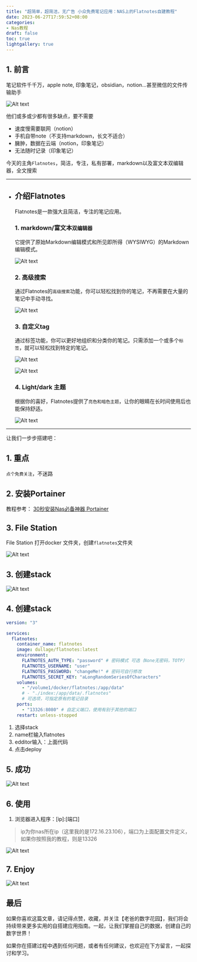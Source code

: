 ```yaml
---
title: "超简单，超简洁，无广告 小众免费笔记应用：NAS上的Flatnotes自建教程"
date: 2023-06-27T17:59:52+08:00
categories:
- Nas教程
draft: false
toc: true
lightgallery: true
---
```


## 1. 前言

笔记软件千千万，apple note, 印象笔记，obsidian，notion...甚至微信的文件传输助手

![Alt text](https://img-nasdaddy.liuxingoo.cn/img/202306060920807.png "Pic")

他们或多或少都有很多缺点，要不需要

- 速度慢需要联网（notion）
- 手机自带note（不支持markdown，长文不适合）
- 臃肿，数据在云端（notion，印象笔记）
- 无法随时记录（印象笔记）

今天的主角`Flatnotes`，简洁，专注，私有部署，markdown以及富文本双编辑器，全文搜索

---

- ## 介绍Flatnotes

  Flatnotes是一款强大且简洁，专注的笔记应用。

  ### 1. markdown/富文本`双编辑器`

  它提供了原始Markdown编辑模式和所见即所得（WYSIWYG）的Markdown编辑模式。

  ![Alt text](https://img-nasdaddy.liuxingoo.cn/img/202306060923631.png "Pic")


  ### 2. 高级搜索

  通过Flatnotes的`高级搜索`功能，你可以轻松找到你的笔记，不再需要在大量的笔记中手动寻找。

  ![Alt text](https://img-nasdaddy.liuxingoo.cn/img/202306060924617.png "Pic")

  ### 3. 自定义tag

  通过标签功能，你可以更好地组织和分类你的笔记。只需添加一个或多个`标签`，就可以轻松找到特定的笔记。

  ![Alt text](https://img-nasdaddy.liuxingoo.cn/img/202306060929248.png "Pic")

  ![Alt text](https://img-nasdaddy.liuxingoo.cn/img/202306060929310.png "Pic")

  ### 4. Light/dark 主题

  根据你的喜好，Flatnotes提供了`亮色和暗色主题`，让你的眼睛在长时间使用后也能保持舒适。

  ![Alt text](https://img-nasdaddy.liuxingoo.cn/img/202306060930206.png "Pic")

---

让我们一步步搭建吧：

## 1. 重点

`点个免费关注`，不迷路

## 2. 安装Portainer

教程参考：
[30秒安装Nas必备神器 Portainer](/how-to-install-portainer-in-nas/)

##  3. File Station

File Station 打开docker 文件夹，创建`flatnotes`文件夹

![Alt text](https://img-nasdaddy.liuxingoo.cn/img/202306060936127.png "Pic")

## 3. 创建stack

![Alt text](https://mariushosting.com/wp-content/uploads/2022/08/1-Synology-Portainer-Add-Stack.png "Pic")

## 4. 创建stack

```yaml
version: "3"

services:
  flatnotes:
    container_name: flatnotes
    image: dullage/flatnotes:latest
    environment:
      FLATNOTES_AUTH_TYPE: "password" # 密码模式 可选（None无密码，TOTP）
      FLATNOTES_USERNAME: "user"
      FLATNOTES_PASSWORD: "changeMe!" # 密码可自行修改
      FLATNOTES_SECRET_KEY: "aLongRandomSeriesOfCharacters"
    volumes:
      - "/volume1/docker/flatnotes:/app/data"
      # - "./index:/app/data/.flatnotes"  
      # 可选项，可指定原有的笔记目录
    ports:
      - "13326:8080" # 自定义端口，使用有别于其他的端口
    restart: unless-stopped
```

1. 选择stack
2. name栏输入flatnotes
3. edditor输入：上面代码
4. 点击deploy

## 5. 成功

![Alt text](https://mariushosting.com/wp-content/uploads/2023/02/Excalidraw-Synology-NAS-Set-up-3.png "Pic")



## 6. 使用

1. 浏览器进入程序：[ip]:[端口]

> ip为你nas所在ip（这里我的是172.16.23.106），端口为上面配置文件定义，如果你按照我的教程，则是13326

![Alt text](https://img-nasdaddy.liuxingoo.cn/img/202306060944832.png "Pic")

## 7. Enjoy

![Alt text](https://img-nasdaddy.liuxingoo.cn/img/202306060944583.png "Pic")

## 最后

如果你喜欢这篇文章，请记得点赞，收藏，并关注【老爸的数字花园】，我们将会持续带来更多实用的自搭建应用指南。一起，让我们掌握自己的数据，创建自己的数字世界！

如果你在搭建过程中遇到任何问题，或者有任何建议，也欢迎在下方留言，一起探讨和学习。